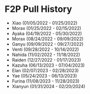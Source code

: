 # F2P Pull History

 - Xiao    (01/05/2022 - 01/25/2022)
 - Morax   (01/25/2022 - 02/15/2022)
 - Ayaka   (04/19/2022 - 05/30/2022)
 - Morax   (08/24/2022 - 09/09/2022)
 - Ganyu   (09/09/2022 - 09/27/2022)
 - Venti   (09/28/2022 - 10/14/2022)
 - Nahida  (11/02/2022 - 11/18/2022)
 - Raiden  (12/27/2022 - 01/17/2023)
 - Kazuha  (06/13/2023 - 07/04/2023)
 - Elan    (02/07/2023 - 02/28/2023)
 - Yae     (05/24/2023 - 06/13/2023)
 - Furina  (11/08/2023 - 11/28/2023)
 - Xianyun (01/31/2024 - 02/20/2024)
